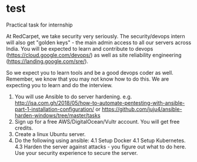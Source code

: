 # test
Practical task for internship

At RedCarpet, we take security very seriously. The security/devops intern will also get "golden keys" - the main admin access to all our servers across India. 
You will be expected to learn and contribute to devops (https://cloud.google.com/devops/) as well as site reliability engineering (https://landing.google.com/sre/).
 
So we expect you to learn tools and be a good devops coder as well. Remember, we know that you may not know how to do this. We are expecting you to learn and do the interview. 
 
1. You will use Ansible to do server hardening. e.g. http://isa.com.gh/2018/05/how-to-automate-pentesting-with-ansible-part-1-installation-configuration/ or https://github.com/juju4/ansible-harden-windows/tree/master/tasks
2. Sign up for a free AWS/DigitalOcean/Vultr account. You will get free credits.
3. Create a linux Ubuntu server.
4. Do the following using ansible:
  4.1 Setup Docker
  4.1 Setup Kubernetes.
  4.3 Harden the server against attacks - you figure out what to do here. Use your security experience to secure the server. 
 
